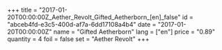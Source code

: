 +++
title = "2017-01-20T00:00:00Z_Aether_Revolt_Gifted_Aetherborn_[en]_false"
id = "abceb4fd-e3c5-400d-af7a-6dd17108a4b4"
date = "2017-01-20T00:00:00Z"
name = "Gifted Aetherborn"
lang = ["en"]
price = "0.89"
quantity = 4
foil = false
set = "Aether Revolt"
+++
